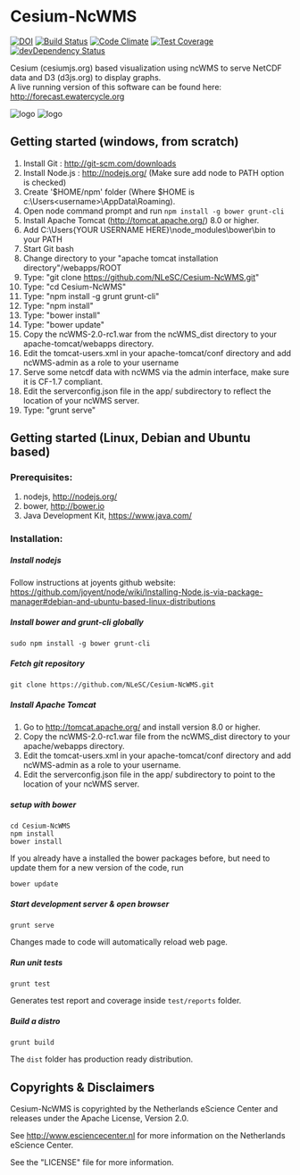 Cesium-NcWMS
============

[![DOI](https://zenodo.org/badge/doi/10.5281/zenodo.60031.svg)](http://dx.doi.org/10.5281/zenodo.60031)
[![Build Status](https://travis-ci.org/NLeSC/Cesium-NcWMS.svg?branch=master)](https://travis-ci.org/NLeSC/Cesium-NcWMS)
[![Code Climate](https://codeclimate.com/github/NLeSC/Cesium-NcWMS/badges/gpa.svg)](https://codeclimate.com/github/NLeSC/Cesium-NcWMS)
[![Test Coverage](https://codeclimate.com/github/NLeSC/Cesium-NcWMS/badges/coverage.svg)](https://codeclimate.com/github/NLeSC/Cesium-NcWMS)
[![devDependency Status](https://david-dm.org/NLeSC/Cesium-NcWMS/dev-status.svg)](https://david-dm.org/NLeSC/Cesium-NcWMS#info=devDependencies)

Cesium (cesiumjs.org) based visualization using ncWMS to serve NetCDF data and D3 (d3js.org) to display graphs.  
A live running version of this software can be found here: http://forecast.ewatercycle.org


![logo](DOC/images/ewa-saturation.png "Screenshot 1")
![logo](DOC/images/ewa-discharge.png "Screenshot 2")

Getting started (windows, from scratch)
---------------------------------------
1. Install Git : 	http://git-scm.com/downloads
2. Install Node.js : 	http://nodejs.org/ (Make sure add node to PATH option is checked)
  1. Create '$HOME/npm' folder (Where $HOME is c:\Users\<username>\AppData\Roaming).
  2. Open node command prompt and run `npm install -g bower grunt-cli`
3. Install Apache Tomcat (http://tomcat.apache.org/) 8.0 or higher.
4. Add C:\Users\{YOUR USERNAME HERE}\node_modules\bower\bin to your PATH
5. Start Git bash
6. Change directory to your "apache tomcat installation directory"/webapps/ROOT
7. Type: "git clone https://github.com/NLeSC/Cesium-NcWMS.git"
8. Type: "cd Cesium-NcWMS"
9. Type: "npm install -g grunt grunt-cli"
10. Type: "npm install"
11. Type: "bower install"
12. Type: "bower update"
13. Copy the ncWMS-2.0-rc1.war from the ncWMS_dist directory to your apache-tomcat/webapps directory.
14. Edit the tomcat-users.xml in your apache-tomcat/conf directory and add ncWMS-admin as a role to your username
15. Serve some netcdf data with ncWMS via the admin interface, make sure it is CF-1.7 compliant.
16. Edit the serverconfig.json file in the app/ subdirectory to reflect the location of your ncWMS server.
17. Type: "grunt serve"

Getting started (Linux, Debian and Ubuntu based)
-------------------------------------------------
### Prerequisites:  
1. nodejs, http://nodejs.org/
2. bower, http://bower.io
3. Java Development Kit, https://www.java.com/

### Installation:  
##### Install nodejs  
Follow instructions at joyents github website:
https://github.com/joyent/node/wiki/Installing-Node.js-via-package-manager#debian-and-ubuntu-based-linux-distributions

##### Install bower and grunt-cli globally
```
sudo npm install -g bower grunt-cli
```

##### Fetch git repository
```
git clone https://github.com/NLeSC/Cesium-NcWMS.git
```

##### Install Apache Tomcat
1. Go to http://tomcat.apache.org/ and install version 8.0 or higher.
2. Copy the ncWMS-2.0-rc1.war file from the ncWMS_dist directory to your apache/webapps directory.  
3. Edit the tomcat-users.xml in your apache-tomcat/conf directory and add ncWMS-admin as a role to your username.  
4. Edit the serverconfig.json file in the app/ subdirectory to point to the location of your ncWMS server.

##### setup with bower
```
cd Cesium-NcWMS
npm install
bower install
```
If you already have a installed the bower packages before, but need to update them for a new version of the code, run
```
bower update
```

##### Start development server & open browser
```
grunt serve
```
Changes made to code will automatically reload web page.

##### Run unit tests

```
grunt test
```
Generates test report and coverage inside `test/reports` folder.

##### Build a distro

```
grunt build
```
The `dist` folder has production ready distribution.



Copyrights & Disclaimers
------------------------

Cesium-NcWMS is copyrighted by the Netherlands eScience Center and
releases under the Apache License, Version 2.0.

See <http://www.esciencecenter.nl> for more information on the
Netherlands eScience Center.

See the "LICENSE" file for more information.
